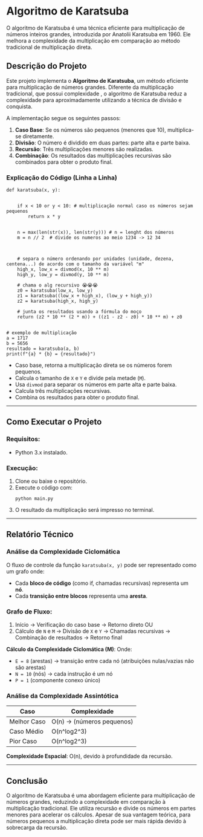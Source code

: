 # Algoritmo de Karatsuba

O algoritmo de Karatsuba é uma técnica eficiente para multiplicação de números inteiros grandes, introduzida por Anatolii Karatsuba em 1960. Ele melhora a complexidade da multiplicação em comparação ao método tradicional de multiplicação direta.

## Descrição do Projeto

Este projeto implementa o **Algoritmo de Karatsuba**, um método eficiente para multiplicação de números grandes. Diferente da multiplicação tradicional, que possui complexidade , o algoritmo de Karatsuba reduz a complexidade para aproximadamente  utilizando a técnica de divisão e conquista.

A implementação segue os seguintes passos:

1. **Caso Base**: Se os números são pequenos (menores que 10), multiplica-se diretamente.
2. **Divisão**: O número é dividido em duas partes: parte alta e parte baixa.
3. **Recursão**: Três multiplicações menores são realizadas.
4. **Combinação**: Os resultados das multiplicações recursivas são combinados para obter o produto final.

### Explicação do Código (Linha a Linha)

````
def karatsuba(x, y):


    if x < 10 or y < 10: # multiplicação normal caso os números sejam pequenos
        return x * y


    n = max(len(str(x)), len(str(y))) # n = lenght dos números
    m = n // 2  # divide os numeros ao meio 1234 -> 12 34



    # separa o número ordenando por unidades (unidade, dezena, centena...) de acordo com o tamanho da variável "m"
    high_x, low_x = divmod(x, 10 ** m)
    high_y, low_y = divmod(y, 10 ** m)

    # chama o alg recursivo 😭😭😭
    z0 = karatsuba(low_x, low_y)
    z1 = karatsuba((low_x + high_x), (low_y + high_y))
    z2 = karatsuba(high_x, high_y)

    # junta os resultados usando a fórmula do moço
    return (z2 * 10 ** (2 * m)) + ((z1 - z2 - z0) * 10 ** m) + z0


# exemplo de multiplicação
a = 1717
b = 5656
resultado = karatsuba(a, b)
print(f"{a} * {b} = {resultado}")
````

* Caso base, retorna a multiplicação direta se os números forem pequenos.
* Calcula o tamanho de `X` e `Y` e divide pela metade (`M`).
* Usa `divmod` para separar os números em parte alta e parte baixa.
* Calcula três multiplicações recursivas.
* Combina os resultados para obter o produto final.

---

## Como Executar o Projeto

### Requisitos:

* Python 3.x instalado.

### Execução:

1. Clone ou baixe o repositório.
2. Execute o código com:
   ```
   python main.py
   ```
3. O resultado da multiplicação será impresso no terminal.

---

## Relatório Técnico

### Análise da Complexidade Ciclomática

O fluxo de controle da função `karatsuba(x, y)` pode ser representado como um grafo onde:

* Cada **bloco de código** (como if, chamadas recursivas) representa um **nó**.
* Cada **transição entre blocos** representa uma **aresta**.

### Grafo de Fluxo:

1. Início → Verificação do caso base → Retorno direto OU
2. Cálculo de `N` e `M` → Divisão de `X` e `Y` → Chamadas recursivas → Combinação de resultados → Retorno final

**Cálculo da Complexidade Ciclomática (M)**:  Onde:

* `E = 8` (arestas) -> transição entre cada nó (atribuições nulas/vazias não são arestas)
* `N = 10` (nós) -> cada instrução é um nó
* `P = 1` (componente conexo único)

### Análise da Complexidade Assintótica


| Caso        | Complexidade                |
| ----------- | --------------------------- |
| Melhor Caso | O(n) -> (números pequenos) |
| Caso Médio | O(n^log2^3)                 |
| Pior Caso   | O(n^log2^3)                 |

**Complexidade Espacial**: O(n), devido à profundidade da recursão.

---

## Conclusão

O algoritmo de Karatsuba é uma abordagem eficiente para multiplicação de números grandes, reduzindo a complexidade em comparação à multiplicação tradicional. Ele utiliza recursão e divide os números em partes menores para acelerar os cálculos. Apesar de sua vantagem teórica, para números pequenos a multiplicação direta pode ser mais rápida devido à sobrecarga da recursão.
